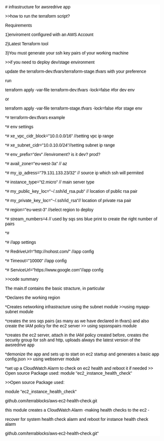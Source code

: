 <!DOCTYPE html>
<style>
div.container {
background-color: #ffffff;
}
div.container p {
font-family: Arial;
font-size: 14px;
font-style: normal;
font-weight: normal;
text-decoration: none;
text-transform: none;
color: #000000;
background-color: #ffffff;
}
</style>

<div class="container">
<p># infrastructure for awsredrive app</p>
<p></p>
<p>>>how to run the terraform script?</p>
<p>Requirements</p>
<p>1)enviroment configured with an AWS Account </p>
<p>2)Latest Terraform tool</p>
<p>3)You must generate your ssh key pairs of your working machine  </p>
<p></p>
<p>>>if you need to deploy dev/stage environment</p>
<p>update the terraform-dev.tfvars/terraform-stage.tfvars with your preference</p>
<p>run</p>
<p></p>
<p>terraform apply -var-file terraform-dev.tfvars -lock=false #for dev env</p>
<p>or</p>
<p>terraform apply -var-file terraform-stage.tfvars -lock=false #for stage env</p>
<p></p>
<p></p>
<p></p>
<p>*#   terraform-dev.tfvars example</p>
<p>*#   env settings</p>
<p>*#   xe_vpc_cidr_block="10.0.0.0/16" //setting vpc ip range</p>
<p>*#   xe_subnet_cidr="10.0.10.0/24"//setting subnet  ip range</p>
<p>*#   env_prefix="dev" //enviroment? is it dev? prod?</p>
<p>*#   avail_zone="eu-west-3a" // az</p>
<p>*#   my_ip_adress="79.131.133.23/32" // source ip which ssh will permited</p>
<p>*#   instance_type="t2.micro" // main server type</p>
<p>*#   my_public_key_loc="~/.ssh/id_rsa.pub"  // location of public rsa pair</p>
<p>*#   my_private_key_loc="~/.ssh/id_rsa"// location of private rsa pair</p>
<p>*#   region="eu-west-3" //select region to deploy</p>
<p></p>
<p>*#   stream_numbers=4 // used by sqs sns blue print to create the right number of pairs</p>
<p>*#</p>
<p>*#   //app settings</p>
<p>*#   RedriveUrl="http://nohost.com/" //app config</p>
<p>*#   Timeout="10000" //app config</p>
<p>*#   ServiceUrl="https://www.google.com"//app config</p>
<p></p>
<p></p>
<p>>>code summary</p>
<p>The main.tf  contains the basic stracture, in particular </p>
<p>*Declares the working region</p>
<p>*Creates networking infrastracture using the subnet module  >>using myapp-subnet module</p>
<p>*creates the sns sqs pairs (as many as we have declared in tfvars) and also create the IAM policy for the ec2 server >> using sqssnspairs module</p>
<p>*creates the ec2 server, attach in the IAM policy created before, creates the security group for ssh and http, uploads always the latest version of the awsredrive app</p>
<p>*demonize the app and sets up to start on  ec2 startup and generates a basic app config.json >> using webserver module</p>
<p>*set up a CloudWatch Alarm to check on ec2 health and reboot it if needed >> Open source Package used: module "ec2_instance_health_check" </p>
<p></p>
<p></p>
<p></p>
<p>>>Open source Package used:</p>
<p>module "ec2_instance_health_check" </p>
<p></p>
<p>github.com/terrablocks/aws-ec2-health-check.git</p>
<p>this module creates a CloudWatch Alarm -making health checks to the ec2 -</p>
<p>recover for system health check alarm and reboot for instance health check alarm</p>
<p>github.com/terrablocks/aws-ec2-health-check.git"</p>
</div>